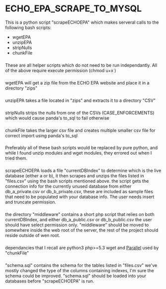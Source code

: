 # ECHO_EPA_SCRAPE_TO_MYSQL
This is a python script "scrapeECHOEPA" which makes serveral calls to the following bash scripts:
* wgetEPA
* unzipEPA
* stripNulls
* chunkFile
###
These are all helper scripts which do not need to be run independantly. 
All of the above require execute permission (chmod u+x <filename>)
###
wgetEPA will get a zip file from the ECHO EPA website and place it in a directory "zips"
###
unzipEPA takes a file located in "zips" and extracts it to a directory "CSV"
###
stripNulls strips the nulls from one of the CSVs (CASE_ENFORCEMENTS) which would cause panda's to_sql to fail otherwise
###
chunkFile takes the larger csv file and creates multiple smaller csv file for correct import using panda's to_sql
###
Preferably all of these bash scripts would be replaced by pure python, and while I found unzip modules and wget modules, they errored out when I tried them.
###
scrapeECHOEPA loads a file "currentDBIndex" to determine which is the live database (either a or b), it then scrapes and unzips the files listed in "files.csv" using the bash scripts mentioned above. 
the script gets the connection info for the currently unused database from either db_a_private.csv or db_b_private.csv, these are included as sample files that need to be populated with your database info. The user needs insert and truncate permission. 
### 
the directory "middleware" contains a short php script that relies on both currentDBIndex, and either db_a_public.csv or db_b_public.csv
the user should have select permission only. "middleware" should be moved to somewhere inside the web root of the server, the rest of the project should reside outside of wen root.   
###  
dependancies that I recall are python3 php>=5.3 wget and [Parallel](https://www.gnu.org/software/parallel/) used by "chunkFile"
###
 "schema.sql"  contains the schema for the tables listed in "files.csv" we've mostly changed the type of the columns containing indexes, I'm sure the schema could be improved. 
"schema.sql" should be loaded into your databases before "scrapeECHOEPA" is run.
 


